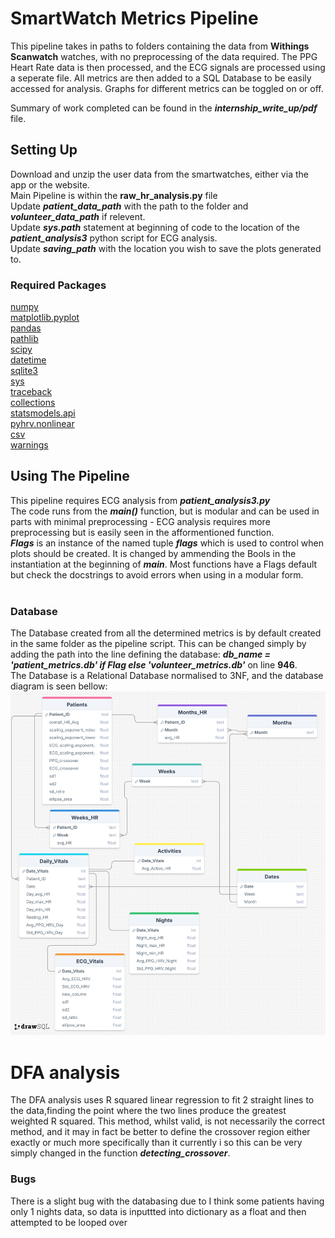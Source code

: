 # SmartWatch Metrics Pipeline

This pipeline takes in paths to folders containing the data from **Withings Scanwatch** watches, with no preprocessing of the data required. The PPG Heart Rate data is then processed, and the ECG signals are processed using a seperate file. All metrics are then added to a SQL Database to be easily accessed for analysis. Graphs for different metrics can be toggled on or off.<br>

Summary of work completed can be found in the ***internship_write_up/pdf*** file.

## Setting Up

Download and unzip the user data from the smartwatches, either via the app or the website. <br>
Main Pipeline is within the **raw_hr_analysis.py** file<br>
Update ***patient_data_path*** with the path to the folder and ***volunteer_data_path*** if relevent.<br>
Update ***sys.path*** statement at beginning of code to the location of the ***patient_analysis3*** python script for ECG analysis.<br>
Update ***saving_path*** with the location you wish to save the plots generated to.<br>

### Required Packages

[numpy](https://pypi.org/project/numpy/)<br>
[matplotlib.pyplot](https://pypi.org/project/matplotlib/)<br>
[pandas](https://pypi.org/project/pandas/)<br>
[pathlib](https://pypi.org/project/pathlib/)<br>
[scipy](https://pypi.org/project/scipy/)<br>
[datetime](https://docs.python.org/3/library/datetime.html)<br>
[sqlite3](https://docs.python.org/3/library/sqlite3.html)<br>
[sys](https://docs.python.org/3/library/sys.html)<br>
[traceback](https://docs.python.org/3/library/traceback.html)<br>
[collections](https://docs.python.org/3/library/collections.html)<br>
[statsmodels.api](https://pypi.org/project/statsmodels/)<br>
[pyhrv.nonlinear](https://pypi.org/project/pyhrv/)<br>
[csv](https://docs.python.org/3/library/csv.html)<br>
[warnings](https://docs.python.org/3/library/warnings.html)<br>

## Using The Pipeline

This pipeline requires ECG analysis from ***patient_analysis3.py***<br>
The code runs from the ***main()*** function, but is modular and can be used in parts with minimal preprocessing - ECG analysis requires more preprocessing but is easily seen in the afformentioned function.<br>
***Flags*** is an instance of the named tuple ***flags*** which is used to control when plots should be created. It is changed by ammending the Bools in the instantiation at the beginning of ***main***. Most functions have a Flags default but check the docstrings to avoid errors when using in a modular form.<br><br>

### Database
The Database created from all the determined metrics is by default created in the same folder as the pipeline script. This can be changed simply by adding the path into the line defining the database: ***db_name = 'patient_metrics.db' if Flag else 'volunteer_metrics.db'*** on line **946**.<br>
The Database is a Relational Database normalised to 3NF, and the database diagram is seen bellow:
![Database Diagram](database_diagram.png)

# DFA analysis


The DFA analysis uses R squared linear regression to fit 2 straight lines to the data,finding the point where the two lines produce the greatest weighted R squared. This method, whilst valid, is not necessarily the correct method, and it may in fact be better to define the crossover region either exactly or much more specifically than it currently i so this can be very simply changed in the function ***detecting_crossover***.

### Bugs
There is a slight bug with the databasing due to I think some patients having only 1 nights data, so data is inputtted into dictionary as a float and then attempted to be looped over
